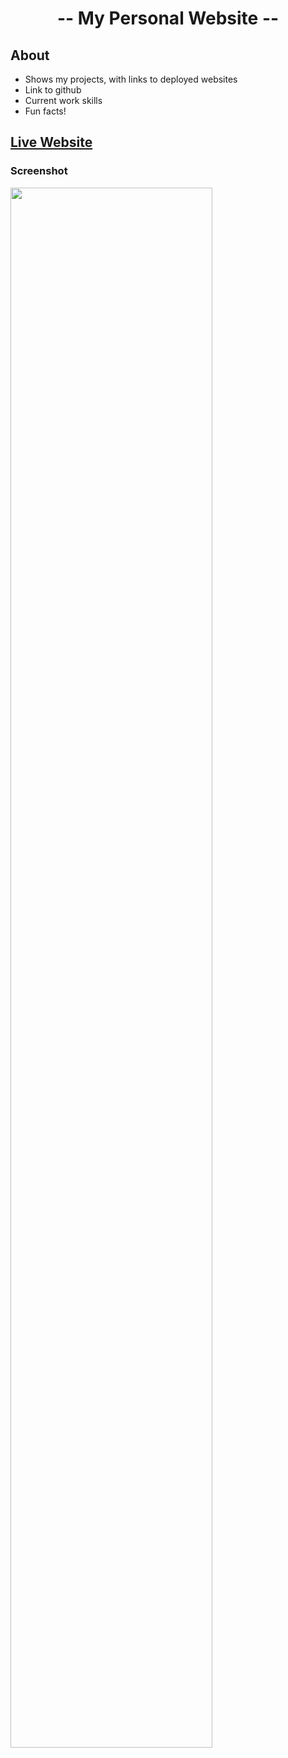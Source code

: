 
**<h1 align="center">-- My Personal Website -- </h1>**


## About 
* Shows my projects, with links to deployed websites
* Link to github
* Current work skills
* Fun facts!



## [Live Website](https://pacificplumeria.github.io/LauraWorboys/)





### Screenshot
<img src="https://res.cloudinary.com/pacplumeria/image/upload/v1610782602/Screen_Shot_2021-01-15_at_11.36.11_PM_xqokbl.png" width="80%">

